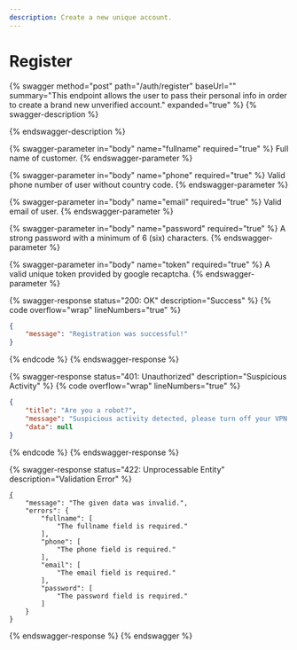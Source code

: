 ```yaml
---
description: Create a new unique account.
---
```


# Register

{% swagger method="post" path="/auth/register" baseUrl="" summary="This endpoint allows the user to pass their personal info in order to create a brand new unverified account." expanded="true" %}
{% swagger-description %}

{% endswagger-description %}

{% swagger-parameter in="body" name="fullname" required="true" %}
Full name of customer.
{% endswagger-parameter %}

{% swagger-parameter in="body" name="phone" required="true" %}
Valid phone number of user without country code.
{% endswagger-parameter %}

{% swagger-parameter in="body" name="email" required="true" %}
Valid email of user.
{% endswagger-parameter %}

{% swagger-parameter in="body" name="password" required="true" %}
A strong password with a minimum of 6 (six) characters.
{% endswagger-parameter %}

{% swagger-parameter in="body" name="token" required="true" %}
A valid unique token provided by google recaptcha.
{% endswagger-parameter %}

{% swagger-response status="200: OK" description="Success" %}
{% code overflow="wrap" lineNumbers="true" %}
```json
{
    "message": "Registration was successful!"
}
```
{% endcode %}
{% endswagger-response %}

{% swagger-response status="401: Unauthorized" description="Suspicious Activity" %}
{% code overflow="wrap" lineNumbers="true" %}
```json
{
    "title": "Are you a robot?",
    "message": "Suspicious activity detected, please turn off your VPN if you have it activated.",
    "data": null
}
```
{% endcode %}
{% endswagger-response %}

{% swagger-response status="422: Unprocessable Entity" description="Validation Error" %}
<pre class="language-json" data-overflow="wrap" data-line-numbers><code class="lang-json"><a data-footnote-ref href="#user-content-fn-1">{</a>
    "message": "The given data was invalid.",
    "errors": {
        "fullname": [
            "The fullname field is required."
        ],
        "phone": [
            "The phone field is required."
        ],
        "email": [
            "The email field is required."
        ],
        "password": [
            "The password field is required."
        ]
    }
}
</code></pre>
{% endswagger-response %}
{% endswagger %}

[^1]: 
